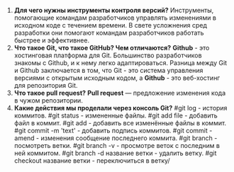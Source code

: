 1. **Для чего нужны инструменты контроля версий?**
Инструменты, помогающие командам разработчиков управлять изменениями в исходном коде с течением времени. 
В свете усложнения сред разработки они помогают командам разработчиков работать быстрее и эффективнее.
2. **Что такое Git, что такое GitHub? Чем отличаются?**
**Github** - это хостинговая платформа для Git. Большинство разработчиков знакомы с Github, и к нему легко адаптироваться. 
Разница между Git и Github заключается в том, что Git - это система управления версиями 
с открытым исходным кодом, а **Github** - это веб-хостинг для репозитория Git.
3. **Что такое pull request?**
**Pull request** — предложение изменения кода в чужом репозитории.
4. **Какие действия мы проделали через консоль Git?**
#git log - история коммитов.
#git status - измененные файлы.
#git add file - добавить файл в коммит.
#git add - добавить все изменённые файлы в коммит.
#git commit -m 'text' - добавить подпись коммитов.
#git commit -amend - изменения сообщение последнего коммита.
#git branch - посмотреть ветки.
#git branch -v - просмотре веток с последним в ней коммитом.
#git branch -d название ветки - удалить ветку.
#git checkout название ветки - переключиться в ветку/
